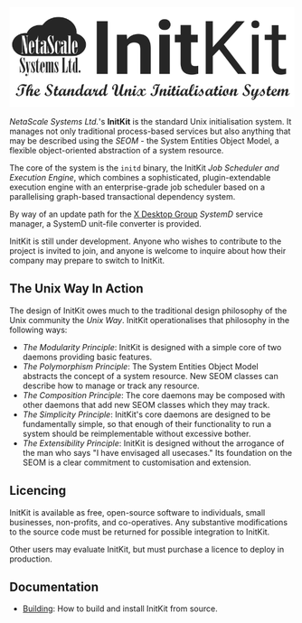 ![InitKit logo](doc/Logo.png)

*NetaScale Systems Ltd.*'s  **InitKit** is the standard Unix initialisation
system. It manages not only traditional process-based services but also anything
that may be described using the *SEOM* - the System Entities Object Model, a
flexible object-oriented abstraction of a system resource.

The core of the system is the `initd` binary, the InitKit *Job Scheduler and
Execution Engine*, which combines a sophisticated, plugin-extendable execution
engine with an enterprise-grade job scheduler based on a parallelising
graph-based transactional dependency system.

By way of an update path for the [X Desktop Group](http://freedesktop.org)
*SystemD* service manager, a SystemD unit-file converter is provided.

InitKit is still under development. Anyone who wishes to contribute to the
project is invited to join, and anyone is welcome to inquire about how their
company may prepare to switch to InitKit.

The Unix Way In Action
----------------------

The design of InitKit owes much to the traditional design philosophy of the Unix
community the *Unix Way*. InitKit operationalises that philosophy in the
following ways:

- *The Modularity Principle*: InitKit is designed with a simple core of two
  daemons providing basic features.
- *The Polymorphism Principle*: The System Entities Object Model abstracts the
  concept of a system resource. New SEOM classes can describe how to manage or
  track any resource.
- *The Composition Principle*: The core daemons may be composed with other
  daemons that add new SEOM classes which they may track.
- *The Simplicity Principle*: InitKit's core daemons are designed to be
  fundamentally simple, so that enough of their functionality to run a system
  should be reimplementable without excessive bother.
- *The Extensibility Principle*: InitKit is designed without the arrogance of
  the man who says "I have envisaged all usecases." Its foundation on the SEOM
  is a clear commitment to customisation and extension.

Licencing
---------

InitKit is available as free, open-source software to individuals, small
businesses, non-profits, and co-operatives. Any substantive modifications to the 
source code must be returned for possible integration to InitKit.

Other users may evaluate InitKit, but must purchase a licence to deploy in
production.

Documentation
-------------

 - [Building]: How to build and install InitKit from source.

[Building]: doc/Building.md
